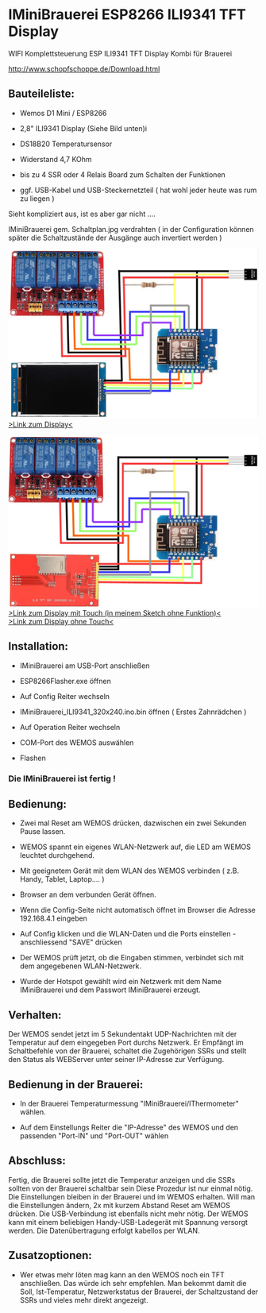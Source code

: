 IMiniBrauerei ESP8266 ILI9341 TFT Display
=========================================

WIFI Komplettsteuerung ESP ILI9341 TFT Display Kombi für Brauerei

http://www.schopfschoppe.de/Download.html

Bauteileliste:
--------------

-   Wemos D1 Mini / ESP8266 

-   2,8" ILI9341 Display (Siehe Bild unten)i

-   DS18B20 Temperatursensor

-   Widerstand 4,7 KOhm

-   bis zu 4 SSR oder 4 Relais Board zum Schalten der Funktionen

-   ggf. USB-Kabel und USB-Steckernetzteil ( hat wohl jeder heute was rum zu
    liegen )

Sieht kompliziert aus, ist es aber gar nicht ....

IMiniBrauerei gem. Schaltplan.jpg verdrahten ( in der Configuration können
später die Schaltzustände der Ausgänge auch invertiert werden )

![Schaltplan](Schaltplan.jpg)
[\>Link zum Display\<](https://www.amazon.de/DollaTek-LCD-Bildschirm-SPI-Modul-Schnittstelle-TFT-Farbbildschirm/dp/B07QFVBPMX)  

![Schaltplan2](Schaltplan2.jpg)
[\>Link zum Display mit Touch (in meinem Sketch ohne Funktion)\<](https://www.amazon.de/240x320-LCD-Bildschirm-Serial-Port-Modul-ILI9341/dp/B07MXH92RL/ref=dp_prsubs_1?pd_rd_i=B07MXH92RL)  
[\>Link zum Display ohne Touch\<](https://www.amazon.de/gp/product/B08FJ4NRMK/ref=ppx_yo_dt_b_asin_title_o03_s00?ie=UTF8&psc=1)  

Installation:
-------------

-   IMiniBrauerei am USB-Port anschließen

-   ESP8266Flasher.exe öffnen

-   Auf Config Reiter wechseln

-   IMiniBrauerei_ILI9341_320x240.ino.bin öffnen ( Erstes Zahnrädchen )

-   Auf Operation Reiter wechseln

-   COM-Port des WEMOS auswählen

-   Flashen

### Die IMiniBrauerei ist fertig !

Bedienung:
----------

-   Zwei mal Reset am WEMOS drücken, dazwischen ein zwei Sekunden Pause lassen.

-   WEMOS spannt ein eigenes WLAN-Netzwerk auf, die LED am WEMOS leuchtet
    durchgehend.

-   Mit geeignetem Gerät mit dem WLAN des WEMOS verbinden ( z.B. Handy, Tablet,
    Laptop.... )

-   Browser an dem verbunden Gerät öffnen.

-   Wenn die Config-Seite nicht automatisch öffnet im Browser die Adresse
    192.168.4.1 eingeben

-   Auf Config klicken und die WLAN-Daten und die Ports einstellen -
    anschliessend "SAVE" drücken

-   Der WEMOS prüft jetzt, ob die Eingaben stimmen, verbindet sich mit dem
    angegebenen WLAN-Netzwerk.

-   Wurde der Hotspot gewählt wird ein Netzwerk mit dem Name IMiniBrauerei 
    und dem Passwort IMiniBrauerei erzeugt. 

Verhalten:
----------

Der WEMOS sendet jetzt im 5 Sekundentakt UDP-Nachrichten mit der Temperatur auf
dem eingegeben Port durchs Netzwerk. Er Empfängt im Schaltbefehle von der
Brauerei, schaltet die Zugehörigen SSRs und stellt den Status als WEBServer
unter seiner IP-Adresse zur Verfügung.

Bedienung in der Brauerei:
--------------------------

-   In der Brauerei Temperaturmessung "IMiniBrauerei/IThermometer" wählen.

-   Auf dem Einstellungs Reiter die "IP-Adresse" des WEMOS und den passenden
    "Port-IN" und "Port-OUT" wählen

Abschluss:
----------

Fertig, die Brauerei sollte jetzt die Temperatur anzeigen und die SSRs sollten
von der Brauerei schaltbar sein Diese Prozedur ist nur einmal nötig. Die
Einstellungen bleiben in der Brauerei und im WEMOS erhalten. Will man die
Einstellungen ändern, 2x mit kurzem Abstand Reset am WEMOS drücken. Die
USB-Verbindung ist ebenfalls nicht mehr nötig. Der WEMOS kann mit einem
beliebigen Handy-USB-Ladegerät mit Spannung versorgt werden. Die
Datenübertragung erfolgt kabellos per WLAN.

Zusatzoptionen:
---------------

-   Wer etwas mehr löten mag kann an den WEMOS noch ein TFT anschließen. Das
    würde ich sehr empfehlen. Man bekommt damit die Soll, Ist-Temperatur,
    Netzwerkstatus der Brauerei, der Schaltzustand der SSRs und vieles mehr
    direkt angezeigt.
    
    
